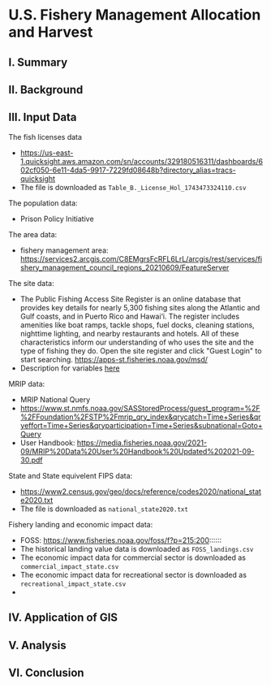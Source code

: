 # U.S. Fishery Management Allocation and Harvest
## I. Summary
## II. Background
## III. Input Data
The fish licenses data
- https://us-east-1.quicksight.aws.amazon.com/sn/accounts/329180516311/dashboards/602cf050-6e11-4da5-9917-7229fd08648b?directory_alias=tracs-quicksight
- The file is downloaded as `Table_B._License_Hol_1743473324110.csv`

The population data:
- Prison Policy Initiative

The area data:
- fishery management area: https://services2.arcgis.com/C8EMgrsFcRFL6LrL/arcgis/rest/services/fishery_management_council_regions_20210609/FeatureServer

The site data:
- The Public Fishing Access Site Register is an online database that provides key details for nearly 5,300 fishing sites along the Atlantic and Gulf coasts, and in Puerto Rico and Hawai‘i. The register includes amenities like boat ramps, tackle shops, fuel docks, cleaning stations, nighttime lighting, and nearby restaurants and hotels. All of these characteristics inform our understanding of who uses the site and the type of fishing they do. Open the site register and click "Guest Login" to start searching. https://apps-st.fisheries.noaa.gov/msd/
- Description for variables [here](https://view.officeapps.live.com/op/view.aspx?src=https%3A%2F%2Fapps-st.fisheries.noaa.gov%2Fmsd%2Fhelp%2FSite_Register_Export_Guide.xlsx%3Fdc%3D4.2.3.0-14-3685&wdOrigin=BROWSELINK)

MRIP data:
- MRIP National Query
- https://www.st.nmfs.noaa.gov/SASStoredProcess/guest_program=%2F%2FFoundation%2FSTP%2Fmrip_qry_index&qrycatch=Time+Series&qryeffort=Time+Series&qryparticipation=Time+Series&subnational=Goto+Query
- User Handbook: https://media.fisheries.noaa.gov/2021-09/MRIP%20Data%20User%20Handbook%20Updated%202021-09-30.pdf

State and State equivelent FIPS data:
- https://www2.census.gov/geo/docs/reference/codes2020/national_state2020.txt
- The file is downloaded as `national_state2020.txt`

Fishery landing and economic impact data:
- FOSS: https://www.fisheries.noaa.gov/foss/f?p=215:200::::::
- The historical landing value data is downloaded as `FOSS_landings.csv`
- The economic impact data for commercial sector is downloaded as `commercial_impact_state.csv`
- The economic impact data for recreational sector is downloaded as `recreational_impact_state.csv`
- 

## IV. Application of GIS
## V. Analysis
## VI. Conclusion
